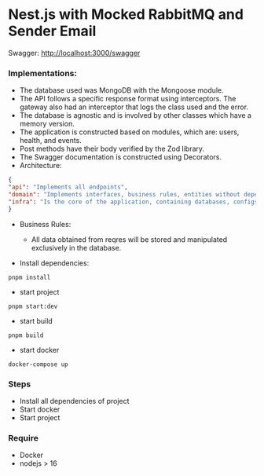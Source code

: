 # Nest.js with Mocked RabbitMQ and Sender Email

Swagger: [http://localhost:3000/swagger](http://localhost:3000/swagger)

### Implementations: 
- The database used was MongoDB with the Mongoose module. 
- The API follows a specific response format using interceptors. The gateway also had an interceptor that logs the class used and the error.
- The database is agnostic and is involved by other classes which have a memory version.
- The application is constructed based on modules, which are: users, health, and events.
- Post methods have their body verified by the Zod library.
- The Swagger documentation is constructed using Decorators.
- Architecture:
``` json
{
"api": "Implements all endpoints",
"domain": "Implements interfaces, business rules, entities without dependencies, and is the bridge between API and infra",
"infra": "Is the core of the application, containing databases, configs, and entities with dependencies" 
}
```

<ul>
    <li>
            <p>Business Rules:</p>
        <ul>
            <li>All data obtained from reqres will be stored and manipulated exclusively in the database.</li>
        </ul>
    </li>
</ul>



- Install dependencies: 
```
pnpm install
```

- start project
```
pnpm start:dev
```

- start build
```
pnpm build
```

- start docker
```
docker-compose up
```

### Steps
- Install all dependencies of project
- Start docker
- Start project 
### Require

- Docker
- nodejs > 16



